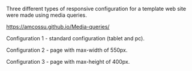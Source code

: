 Three different types of responsive configuration for a template web site were made using media queries.

https://amcossu.github.io/Media-queries/

Configuration 1 - standard configuration (tablet and pc).

Configuration 2 - page with max-width of 550px.

Configuration 3 - page with max-height of 400px.
